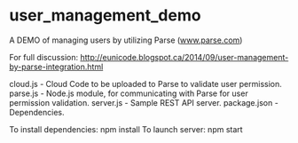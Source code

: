 user_management_demo
====================

A DEMO of managing users by utilizing Parse (www.parse.com)

For full discussion:
http://eunicode.blogspot.ca/2014/09/user-management-by-parse-integration.html


cloud.js     - Cloud Code to be uploaded to Parse to validate user permission.
parse.js     - Node.js module, for communicating with Parse for user permission validation.
server.js    - Sample REST API server.
package.json - Dependencies.

To install dependencies: npm install
To launch server:        npm start


